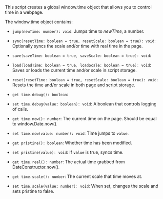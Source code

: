 This script creates a global window.time object that allows you to control time in a webpage.

The window.time object contains:

- `jump(newTime: number): void`:
  Jumps time to *newTime*, a number.

- `sync(resetTime: boolean = true, resetScale: boolean = true): void`:
  Optionally syncs the scale and/or time with real time in the page.

- `save(saveTime: boolean = true, saveScale: boolean = true): void`:
- `load(loadTime: boolean = true, loadScale: boolean = true): void`:
  Saves or loads the current time and/or scale in script storage.

- `reset(resetTime: boolean = true, resetScale: boolean = true): void`:
  Resets the time and/or scale in both page and script storage.

- `get time.debug(): boolean`:
- `set time.debug(value: boolean): void`:
  A boolean that controls logging of calls.

- `get time.now(): number`:
  The current time on the page. Should be equal to window.Date.now().
- `set time.now(value: number): void`:
  Time jumps to `value`.

- `get pristine(): boolean`:
  Whether time has been modified.
- `set pristine(value): void`:
  If `value` is true, syncs time.

- `get time.real(): number`:
  The actual time grabbed from DateConstructor.now().

- `get time.scale(): number`:
  The current scale that time moves at.
- `set time.scale(value: number): void`:
  When set, changes the scale and sets pristine to false.
